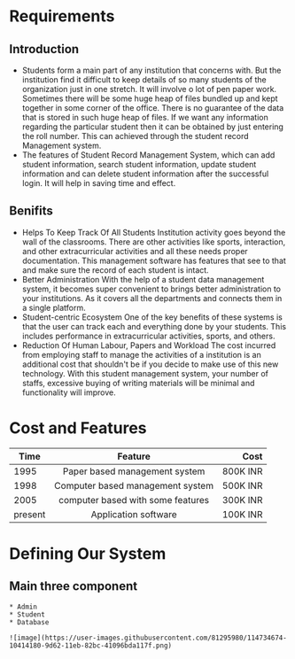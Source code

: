 # Requirements

## Introduction
* Students form a main part of any institution that concerns with. But the institution find it difficult to keep details of so many students of the organization just in one stretch. It will involve o lot of pen paper work. Sometimes there will be some huge heap of files bundled up and kept together in some corner of the office. There is no guarantee of the data that is stored in such huge heap of files. If we want any information regarding the particular student then it can be obtained by just entering the roll number. This can achieved through the student record Management system.
* The features of Student Record Management System, which can add student information, search student information, update student information and can delete student information after the successful login. It will help in saving time and effect.

## Benifits
* Helps To Keep Track Of All Students
    Institution activity goes beyond the wall of the classrooms. There are other activities like sports, interaction, and other extracurricular activities and all these needs proper documentation. This management software has features that see to that and make sure the record of each student is intact.
* Better Administration
    With the help of a student data management system, it becomes super convenient to brings better administration to your institutions. As it covers all the departments and connects them in a single platform.
* Student-centric Ecosystem
    One of the key benefits of these systems is that the user can track each and everything done by your students. This includes performance in extracurricular activities, sports, and others.
* Reduction Of Human Labour, Papers and Workload
    The cost incurred from employing staff to manage the activities of a institution is an additional cost that shouldn't be if you decide to make use of this new technology. With this student management system, your number of staffs, excessive buying of writing materials will be minimal and functionality will improve.

# Cost and Features
| Time          | Feature       | Cost |
| -------------|:-------------:| -----:|
| 1995         | Paper based management system | 800K INR |
| 1998         | Computer based management system     |   500K INR |
| 2005         | computer based with some features      |   300K INR |
| present      | Application software      |    100K INR |

# Defining Our System
  ## Main three component
    * Admin
    * Student
    * Database
    
    ![image](https://user-images.githubusercontent.com/81295980/114734674-10414180-9d62-11eb-82bc-41096bda117f.png)






